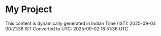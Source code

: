 # My Project

This content is dynamically generated in Indian Time (IST): 2025-09-03 00:21:36 IST
Converted to UTC: 2025-09-02 18:51:36 UTC
